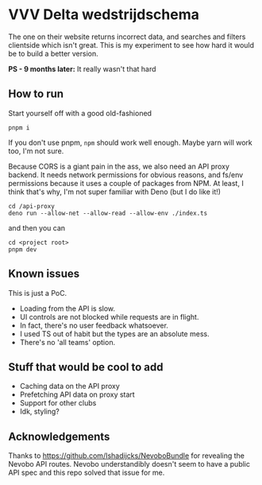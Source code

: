 # VVV Delta wedstrijdschema

The one on their website returns incorrect data, and searches and filters clientside which isn't great. This is my experiment to see how hard it would be to build a better version.

**PS - 9 months later:** It really wasn't that hard

## How to run

Start yourself off with a good old-fashioned

```shell
pnpm i
```

If you don't use pnpm, `npm` should work well enough. Maybe yarn will work too, I'm not sure.

Because CORS is a giant pain in the ass, we also need an API proxy backend. It needs network permissions for obvious reasons, and fs/env permissions because it uses a couple of packages from NPM. At least, I think that's why, I'm not super familiar with Deno (but I do like it!)

```shell
cd /api-proxy
deno run --allow-net --allow-read --allow-env ./index.ts
```

and then you can

```shell
cd <project root>
pnpm dev
```

## Known issues

This is just a PoC.

- Loading from the API is slow.
- UI controls are not blocked while requests are in flight.
- In fact, there's no user feedback whatsoever.
- I used TS out of habit but the types are an absolute mess.
- There's no 'all teams' option.

## Stuff that would be cool to add

- Caching data on the API proxy
- Prefetching API data on proxy start
- Support for other clubs
- Idk, styling?

## Acknowledgements

Thanks to https://github.com/Ishadijcks/NevoboBundle for revealing the Nevobo API routes. Nevobo understandibly doesn't seem to have a public API spec and this repo solved that issue for me.
